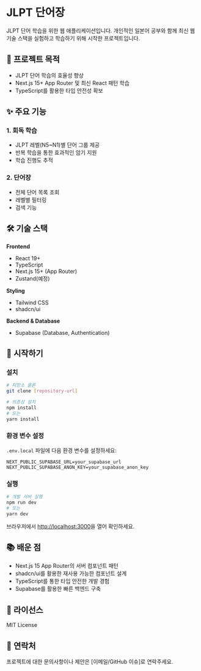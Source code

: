 # JLPT 단어장

JLPT 단어 학습을 위한 웹 애플리케이션입니다. 개인적인 일본어 공부와 함께 최신 웹 기술 스택을 실험하고 학습하기 위해 시작한 프로젝트입니다.

## 🎯 프로젝트 목적

- JLPT 단어 학습의 효율성 향상
- Next.js 15+ App Router 및 최신 React 패턴 학습
- TypeScript를 활용한 타입 안전성 확보

## ✨ 주요 기능

### 1. 회독 학습
- JLPT 레벨(N5~N1)별 단어 그룹 제공
- 반복 학습을 통한 효과적인 암기 지원
- 학습 진행도 추적

### 2. 단어장
- 전체 단어 목록 조회
- 레벨별 필터링
- 검색 기능

## 🛠️ 기술 스택

**Frontend**
- React 19+
- TypeScript
- Next.js 15+ (App Router)
- Zustand(예정)

**Styling**
- Tailwind CSS
- shadcn/ui

**Backend & Database**
- Supabase (Database, Authentication)

## 🚀 시작하기

### 설치
```bash
# 저장소 클론
git clone [repository-url]

# 의존성 설치
npm install
# 또는
yarn install
```

### 환경 변수 설정
`.env.local` 파일에 다음 환경 변수를 설정하세요:
```
NEXT_PUBLIC_SUPABASE_URL=your_supabase_url
NEXT_PUBLIC_SUPABASE_ANON_KEY=your_supabase_anon_key
```

### 실행
```bash
# 개발 서버 실행
npm run dev
# 또는
yarn dev
```

브라우저에서 [http://localhost:3000](http://localhost:3000)을 열어 확인하세요.

## 📚 배운 점

- Next.js 15 App Router의 서버 컴포넌트 패턴
- shadcn/ui를 활용한 재사용 가능한 컴포넌트 설계
- TypeScript를 통한 타입 안전한 개발 경험
- Supabase를 활용한 빠른 백엔드 구축

## 📝 라이선스

MIT License

## 📧 연락처

프로젝트에 대한 문의사항이나 제안은 [이메일/GitHub 이슈]로 연락주세요.